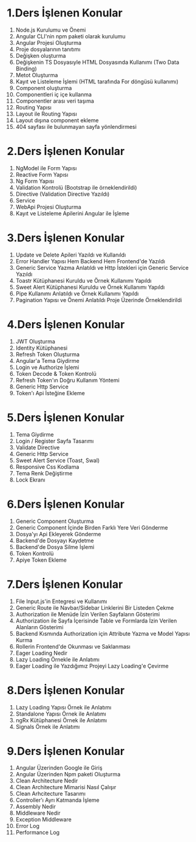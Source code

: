 # 1.Ders İşlenen Konular
1) Node.js Kurulumu ve Önemi
2) Angular CLI'nin npm paketi olarak kurulumu
3) Angular Projesi Oluşturma
4) Proje dosyalarının tanıtımı
5) Değişken oluşturma
6) Değişkenin TS Dosyasıyle HTML Dosyasında Kullanımı (Two Data Binding)
7) Metot Oluşturma
8) Kayıt ve Listeleme İşlemi (HTML tarafında For döngüsü kullanımı)
9) Component oluşturma
10) Componentleri iç içe kullanma
11) Componentler arası veri taşıma
12) Routing Yapısı
13) Layout ile Routing Yapısı
14) Layout dışına component ekleme
15) 404 sayfası ile bulunmayan sayfa yönlendirmesi

# 2.Ders İşlenen Konular
1) NgModel ile Form Yapısı
2) Reactive Form Yapısı
3) Ng Form Yapısı
4) Validation Kontrolü (Bootstrap ile örneklendirildi)
5) Directive (Validation Directive Yazıldı)
6) Service
7) WebApi Projesi Oluşturma
8) Kayıt ve Listeleme Apilerini Angular ile İşleme

# 3.Ders İşlenen Konular
1) Update ve Delete Apileri Yazıldı ve Kullanıldı
2) Error Handler Yapısı Hem Backend Hem Frontend'de Yazıldı
3) Generic Service Yazma Anlatıldı ve Http İstekleri için Generic Service Yazıldı
4) Toastr Kütüphanesi Kuruldu ve Örnek Kullanımı Yapıldı
5) Sweet Alert Kütüphanesi Kuruldu ve Örnek Kullanımı Yapıldı
6) Pipe Kullanımı Anlatıldı ve Örnek Kullanımı Yapıldı
7) Pagination Yapısı ve Önemi Anlatıldı Proje Üzerinde Örneklendirildi

# 4.Ders İşlenen Konular
1) JWT Oluşturma
2) Identity Kütüphanesi
3) Refresh Token Oluşturma
4) Angular'a Tema Giydirme
5) Login ve Authorize İşlemi
6) Token Decode & Token Kontrolü
7) Refresh Token'ın Doğru Kullanım Yöntemi
8) Generic Http Service
9) Token'ı Api İsteğine Ekleme

# 5.Ders İşlenen Konular
1) Tema Giydirme
2) Login / Register Sayfa Tasarımı
3) Validate Directive
4) Generic Http Service
5) Sweet Alert Service (Toast, Swal)
6) Responsive Css Kodlama
7) Tema Renk Değiştirme
8) Lock Ekranı

# 6.Ders İşlenen Konular
1) Generic Component Oluşturma
2) Generic Component İçinde Birden Farklı Yere Veri Gönderme
3) Dosya'yı Api Ekleyerek Gönderme
4) Backend'de Dosyayı Kaydetme
5) Backend'de Dosya Silme İşlemi
6) Token Kontrolü
7) Apiye Token Ekleme

# 7.Ders İşlenen Konular
1) File Input.js'in Entegresi ve Kullanımı
2) Generic Route ile Navbar/Sidebar Linklerini Bir Listeden Çekme
3) Authorization ile Menüde İzin Verilen Sayfaların Gösterimi
4) Authorization ile Sayfa İçerisinde Table ve Formlarda İzin Verilen Alanların Gösterimi
5) Backend Kısmında Authorization için Attribute Yazma ve Model Yapısı Kurma
6) Rollerin Frontend'de Okunması ve Saklanması
7) Eager Loading Nedir
8) Lazy Loading Örnekle ile Anlatımı
9) Eager Loading ile Yazdığımız Projeyi Lazy Loading'e Çevirme

# 8.Ders İşlenen Konular
1) Lazy Loading Yapısı Örnek ile Anlatımı
2) Standalone Yapısı Örnek ile Anlatımı
3) ngRx Kütüphanesi Örnek ile Anlatımı
4) Signals Örnek ile Anlatımı

# 9.Ders İşlenen Konular
1) Angular Üzerinden Google ile Giriş
2) Angular Üzerinden Npm paketi Oluşturma
3) Clean Architecture Nedir
4) Clean Architecture Mimarisi Nasıl Çalışır
5) Clean Arhcitecture Tasarımı 
6) Controller'ı Ayrı Katmanda İşleme
7) Assembly Nedir
8) Middleware Nedir
9) Exception Middleware
10) Error Log
11) Performance Log